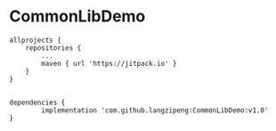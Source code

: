 # CommonLibDemo

	allprojects {
		repositories {
			...
			maven { url 'https://jitpack.io' }
		}
	}


	dependencies {
	        implementation 'com.github.langzipeng:CommonLibDemo:v1.0'
	}
